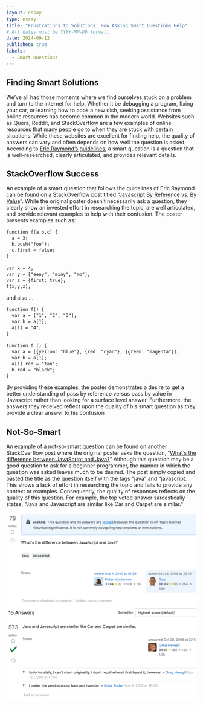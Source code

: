 ```yaml
---
layout: essay
type: essay
title: "Frustrations to Solutions: How Asking Smart Questions Help"
# All dates must be YYYY-MM-DD format!
date: 2024-09-12
published: true
labels:
  - Smart Questions
---
```


## Finding Smart Solutions
We’ve all had those moments where we find ourselves stuck on a problem and turn to the internet for help. Whether it be debugging a program, fixing your car, or learning how to cook a new dish, seeking assistance from online resources has become common in the modern world. Websites such as Quora, Reddit, and StackOverflow are a few examples of online resources that many people go to when they are stuck with certain situations. While these websites are excellent for finding help, the quality of answers can vary and often depends on how well the question is asked. According to [Eric Raymond’s guidelines](http://www.catb.org/esr/faqs/smart-questions.html#stackoverflow), a smart question is a question that is well-researched, clearly articulated, and provides relevant details.
## StackOverflow Success
An example of a smart question that follows the guidelines of Eric Raymond can be found on a StackOverflow post titled “[Javascript By Reference vs. By Value](https://stackoverflow.com/questions/6605640/javascript-by-reference-vs-by-value
)”. While the original poster doesn’t necessarily ask a question, they clearly show an invested effort in researching the topic, are well articulated, and provide relevant examples to help with their confusion. The poster presents examples such as: 
```
function f(a,b,c) {
  a = 3;
  b.push("foo");
  c.first = false;
}

var x = 4;
var y = ["eeny", "miny", "mo"];
var z = {first: true};
f(x,y,z);
```
and also ...
```
function f() {
  var a = ["1", "2", "3"];
  var b = a[1];
  a[1] = "4";
}

function f () {
  var a = [{yellow: "blue"}, {red: "cyan"}, {green: "magenta"}];
  var b = a[1];
  a[1].red = "tan";
  b.red = "black";
}
```
By providing these examples, the poster demonstrates a desire to get a better understanding of pass by reference versus pass by value in Javascript rather than looking for a surface level answer. Furthermore, the answers they received reflect upon the quality of his smart question as they provide a clear answer to his confusion
## Not-So-Smart 
An example of a not-so-smart question can be found on another StackOverflow post where the original poster asks the question, “[What’s the difference between JavaScript and Java?](https://stackoverflow.com/questions/245062/whats-the-difference-between-javascript-and-java)” Although this question may be a good question to ask for a beginner programmer, the manner in which the question was asked leaves much to be desired. The post simply copied and pasted the title as the question itself with the tags “java” and “javascript. This shows a lack of effort in researching the topic and fails to provide any context or examples. Consequently, the quality of responses reflects on the quality of this question. For example, the top voted answer sarcastically states, “Java and Javascript are similar like Car and Carpet are similar.”
<p align="center">
  <img src="../img/smart-questions/not-so-smart-question.png" width="500px">
</p>
